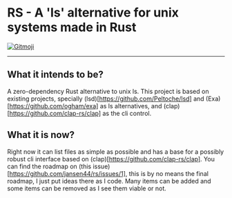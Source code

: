 # RS - A 'ls' alternative for unix systems made in Rust
<a href="https://gitmoji.carloscuesta.me">
  <img src="https://img.shields.io/badge/gitmoji-%20😜%20😍-FFDD67.svg?style=flat-square" alt="Gitmoji">
</a>

---

## What it intends to be?
A zero-dependency Rust alternative to unix ls. This project is based on existing projects, specially (lsd)[https://github.com/Peltoche/lsd] and (Exa)[https://github.com/ogham/exa] as ls alternatives, and (clap)[https://github.com/clap-rs/clap] as the cli control.

## What it is now?
Right now it can list files as simple as possible and has a base for a possibly robust cli interface based on (clap)[https://github.com/clap-rs/clap]. You can find the roadmap on (this issue)[https://github.com/jansen44/rs/issues/1], this is by no means the final roadmap, I just put ideas there as I code. Many items can be added and some items can be removed as I see them viable or not.
